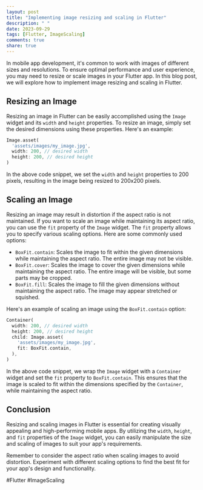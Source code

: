 ```yaml
---
layout: post
title: "Implementing image resizing and scaling in Flutter"
description: " "
date: 2023-09-29
tags: [Flutter, ImageScaling]
comments: true
share: true
---
```


In mobile app development, it's common to work with images of different sizes and resolutions. To ensure optimal performance and user experience, you may need to resize or scale images in your Flutter app. In this blog post, we will explore how to implement image resizing and scaling in Flutter.

## Resizing an Image

Resizing an image in Flutter can be easily accomplished using the `Image` widget and its `width` and `height` properties. To resize an image, simply set the desired dimensions using these properties. Here's an example:

```dart
Image.asset(
  'assets/images/my_image.jpg',
  width: 200, // desired width
  height: 200, // desired height
)
```
In the above code snippet, we set the `width` and `height` properties to 200 pixels, resulting in the image being resized to 200x200 pixels.

## Scaling an Image

Resizing an image may result in distortion if the aspect ratio is not maintained. If you want to scale an image while maintaining its aspect ratio, you can use the `fit` property of the `Image` widget. The `fit` property allows you to specify various scaling options. Here are some commonly used options:

- `BoxFit.contain`: Scales the image to fit within the given dimensions while maintaining the aspect ratio. The entire image may not be visible.
- `BoxFit.cover`: Scales the image to cover the given dimensions while maintaining the aspect ratio. The entire image will be visible, but some parts may be cropped.
- `BoxFit.fill`: Scales the image to fill the given dimensions without maintaining the aspect ratio. The image may appear stretched or squished.

Here's an example of scaling an image using the `BoxFit.contain` option:

```dart
Container(
  width: 200, // desired width
  height: 200, // desired height
  child: Image.asset(
    'assets/images/my_image.jpg',
    fit: BoxFit.contain,
  ),
)
```

In the above code snippet, we wrap the `Image` widget with a `Container` widget and set the `fit` property to `BoxFit.contain`. This ensures that the image is scaled to fit within the dimensions specified by the `Container`, while maintaining the aspect ratio.

## Conclusion

Resizing and scaling images in Flutter is essential for creating visually appealing and high-performing mobile apps. By utilizing the `width`, `height`, and `fit` properties of the `Image` widget, you can easily manipulate the size and scaling of images to suit your app's requirements.

Remember to consider the aspect ratio when scaling images to avoid distortion. Experiment with different scaling options to find the best fit for your app's design and functionality.

#Flutter #ImageScaling